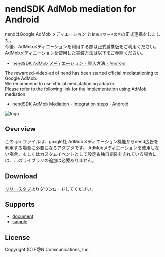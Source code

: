 # nendSDK AdMob mediation for Android

nendはGoogle AdMob メディエーション と`動画リワード広告`の正式連携をしました。  
今後、AdMobメディエーションを利用する際は正式連携版をご利用ください。  
AdMobメディエーションを使用した実装方法は以下をご参照ください。  
 * [nendSDK AdMob メディエーション - 導入方法 - Android](https://github.com/fan-ADN/nendSDK-admob-mediation/wiki/Android)

The rewarded-video-ad of nend has been started official mediatationing to Google AdMob.  
We recommend to use official mediatationing adapter.  
Please refer to the following link for the implementation using AdMob mediation.  
 * [nendSDK AdMob Mediation - Integration steps - Android](https://github.com/fan-ADN/nendSDK-admob-mediation/wiki/Android_en)

![logo](https://user-images.githubusercontent.com/9563381/31269103-17daebce-aaba-11e7-9899-742435c4ef20.png)

## Overview

この .jar ファイルは、google社 AdMobメディエーション機能からnend広告を利用する場合に必要になるアダプタです。
AdMobメディエーションを使用しない場合、もしくはカスタムイベントとして設定＆独自実装をされている場合には、このライブラリの追加は必要ありません。

## Download

[リリースタブ](https://github.com/fan-ADN/nendSDK-Android-AdmobMediation-pub/releases)よりダウンロードしてください。

## Supports

* [document](https://github.com/fan-ADN/nendSDK-admob-mediation/wiki)
* [sample](https://github.com/fan-ADN/nendSDK-admob-mediation)

## License

Copyright (C) F@N Communications, Inc.
